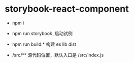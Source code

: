 # storybook-react-component

* npm i
* npm run storybook ,启动试例
* npm run build:* 构建 es lib dist

* /src/** 源代码位置，默认入口是 /src/index.js
